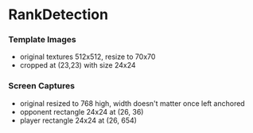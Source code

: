 # RankDetection

### Template Images
- original textures 512x512, resize to 70x70
- cropped at (23,23) with size 24x24

### Screen Captures
- original resized to 768 high, width doesn't matter once left anchored
- opponent rectangle 24x24 at (26, 36)
- player rectangle 24x24 at (26, 654)
